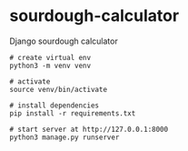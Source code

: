 # sourdough-calculator
Django sourdough calculator

```
# create virtual env
python3 -m venv venv

# activate
source venv/bin/activate

# install dependencies
pip install -r requirements.txt

# start server at http://127.0.0.1:8000
python3 manage.py runserver
```


